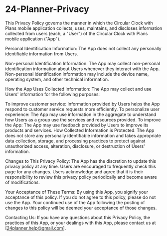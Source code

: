 # 24-Planner-Privacy
This Privacy Policy governs the manner in which the Circular Clock with Plans mobile application collects, uses, maintains, and discloses information collected from users (each, a "User") of the Circular Clock with Plans mobile application ("App").

Personal Identification Information:
The App does not collect any personally identifiable information from Users.

Non-personal Identification Information:
The App may collect non-personal identification information about Users whenever they interact with the App. Non-personal identification information may include the device name, operating system, and other technical information.

How the App Uses Collected Information:
The App may collect and use Users' information for the following purposes:

To improve customer service: Information provided by Users helps the App respond to customer service requests more efficiently.
To personalize user experience: The App may use information in the aggregate to understand how Users as a group use the services and resources provided.
To improve the App: The App may use feedback provided by Users to improve its products and services.
How Collected Information is Protected:
The App does not store any personally identifiable information and takes appropriate data collection, storage, and processing practices to protect against unauthorized access, alteration, disclosure, or destruction of Users' information.

Changes to This Privacy Policy:
The App has the discretion to update this privacy policy at any time. Users are encouraged to frequently check this page for any changes. Users acknowledge and agree that it is their responsibility to review this privacy policy periodically and become aware of modifications.

Your Acceptance of These Terms:
By using this App, you signify your acceptance of this policy. If you do not agree to this policy, please do not use the App. Your continued use of the App following the posting of changes to this policy will be deemed your acceptance of those changes.

Contacting Us:
If you have any questions about this Privacy Policy, the practices of this App, or your dealings with this App, please contact us at [24planner.help@gmail.com].